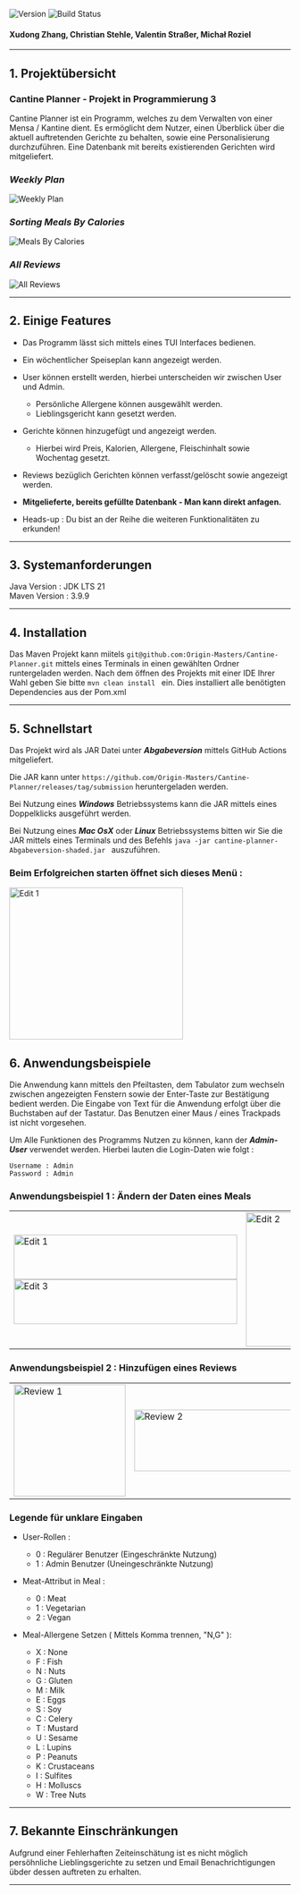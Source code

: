 ![Version](https://img.shields.io/badge/version-Abgabeversion-navy)
![Build Status](https://github.com/Origin-Masters/Cantine-Planner/actions/workflows/maven.yml/badge.svg?branch=main)

#### Xudong Zhang, Christian Stehle, Valentin Straßer, Michał Roziel

---

## 1. Projektübersicht

### Cantine Planner - Projekt in Programmierung 3

Cantine Planner ist ein Programm, welches zu dem Verwalten von einer Mensa / Kantine dient. Es ermöglicht dem Nutzer, einen Überblick über die aktuell auftretenden Gerichte zu behalten, sowie eine Personalisierung durchzuführen.
Eine Datenbank mit bereits existierenden Gerichten wird mitgeliefert.

### _**Weekly Plan**_
![Weekly Plan](images/weekly.png)
### _**Sorting Meals By Calories**_
![Meals By Calories](images/mealsByCalories.png)

### _**All Reviews**_
![All Reviews](images/AllReviews.png)


---

## 2. Einige Features
- Das Programm lässt sich mittels eines TUI Interfaces bedienen.
- Ein wöchentlicher Speiseplan kann angezeigt werden.
- User können erstellt werden, hierbei unterscheiden wir zwischen User und Admin.
  - Persönliche Allergene können ausgewählt werden.
  - Lieblingsgericht kann gesetzt werden.
- Gerichte können hinzugefügt und angezeigt werden.
  - Hierbei wird Preis, Kalorien, Allergene, Fleischinhalt sowie Wochentag gesetzt.
- Reviews bezüglich Gerichten können verfasst/gelöscht sowie angezeigt werden.


-  **Mitgelieferte, bereits gefüllte Datenbank - Man kann direkt anfagen.**
 - Heads-up : Du bist an der Reihe die weiteren Funktionalitäten zu erkunden!
---

## 3. Systemanforderungen
Java Version : JDK LTS 21 <br>Maven Version : 3.9.9

---
## 4. Installation
Das Maven Projekt kann miitels ` git@github.com:Origin-Masters/Cantine-Planner.git ` mittels eines Terminals in einen gewählten Ordner runtergeladen werden.
Nach dem öffnen des Projekts mit einer IDE Ihrer Wahl geben Sie bitte
`mvn clean install ` ein. Dies installiert alle benötigten Dependencies aus der Pom.xml



---
## 5. Schnellstart

Das Projekt wird als JAR Datei unter **_Abgabeversion_** mittels GitHub Actions  mitgeliefert.

Die JAR kann unter ` https://github.com/Origin-Masters/Cantine-Planner/releases/tag/submission ` heruntergeladen werden.

Bei Nutzung eines **_Windows_** Betriebssystems kann die JAR mittels eines Doppelklicks ausgeführt werden.

Bei Nutzung eines **_Mac OsX_** oder **_Linux_** Betriebssystems bitten wir Sie die JAR mittels eines Terminals und des Befehls `java -jar cantine-planner-Abgabeversion-shaded.jar ` auszuführen.

### Beim Erfolgreichen starten öffnet sich dieses Menü :

<img src="images/login.png" height="272" width="311" alt="Edit 1" />

## 6. Anwendungsbeispiele
Die Anwendung kann mittels den Pfeiltasten, dem Tabulator zum wechseln zwischen angezeigten Fenstern sowie der Enter-Taste zur Bestätigung bedient werden.
Die Eingabe von Text für die Anwendung erfolgt über die Buchstaben auf der Tastatur.
Das Benutzen einer Maus / eines Trackpads ist nicht vorgesehen.

Um Alle Funktionen des Programms Nutzen zu können, kann der **_Admin-User_** verwendet werden.
Hierbei lauten die Login-Daten wie folgt :
```
Username : Admin
Password : Admin
```


### Anwendungsbeispiel 1 : Ändern der Daten eines Meals

<table>
  <tr>
    <!-- Left column: edit1 (top), edit3 (bottom) -->
    <td>
      <img src="images/edit1.png" height= 80 width="400" alt="Edit 1" /><br>
      <img src="images/edit3.png" height= 80 width="400" alt="Edit 3" />
    </td>
    <!-- Right column: edit2 -->
    <td>
      <img src="images/edit2.png" width="240" alt="Edit 2" />
    </td>
  </tr>
</table>

### Anwendungsbeispiel 2 : Hinzufügen eines Reviews


<table>
  <tr>
    <!-- Left column: review1 -->
    <td>
      <img src="images/review1.png" width="200" alt="Review 1" />
    </td>
    <!-- Right column: review2 -->
    <td>
      <img src="images/review2.png" height= 110 width="500" alt="Review 2" />
    </td>
  </tr>
</table>


### Legende für unklare Eingaben
- User-Rollen :
  -   0 : Regulärer Benutzer (Eingeschränkte Nutzung)
  -   1 : Admin Benutzer (Uneingeschränkte Nutzung)


- Meat-Attribut in Meal :
  -  0 : Meat
  -  1 : Vegetarian
  -  2 : Vegan


- Meal-Allergene Setzen ( Mittels Komma trennen, "N,G" ):
   -  X : None
   -  F : Fish
   -  N : Nuts
   -  G : Gluten
   -  M : Milk
   -  E : Eggs
   -  S : Soy
   -  C : Celery
   -  T : Mustard
   -  U : Sesame
   -  L : Lupins
   -  P : Peanuts
   -  K : Crustaceans
   -  I : Sulfites
   -  H : Molluscs
   -  W : Tree Nuts


---

## 7. Bekannte Einschränkungen

Aufgrund einer Fehlerhaften Zeiteinschätung ist es nicht möglich persöhnliche Lieblingsgerichte zu setzen und Email Benachrichtigungen übder dessen auftreten zu erhalten.<br>

---


